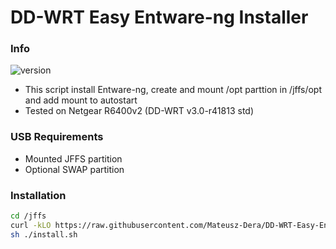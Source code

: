 # DD-WRT Easy Entware-ng Installer

### Info
![version](https://img.shields.io/badge/version-2.0.0-yellow.svg)

  - This script install Entware-ng, create and mount /opt parttion in /jffs/opt and add mount to autostart
  - Tested on Netgear R6400v2 (DD-WRT v3.0-r41813 std)

### USB Requirements
 - Mounted JFFS partition
 - Optional SWAP partition

### Installation

 ```bash
cd /jffs    
curl -kLO https://raw.githubusercontent.com/Mateusz-Dera/DD-WRT-Easy-Entware-ng-Installer/master/install.sh 
sh ./install.sh
 ```
